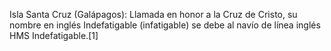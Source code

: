 Isla Santa Cruz (Galápagos): Llamada en honor a la Cruz de Cristo, su nombre en inglés Indefatigable (infatigable) se debe al navío de línea inglés HMS Indefatigable.[1]​
